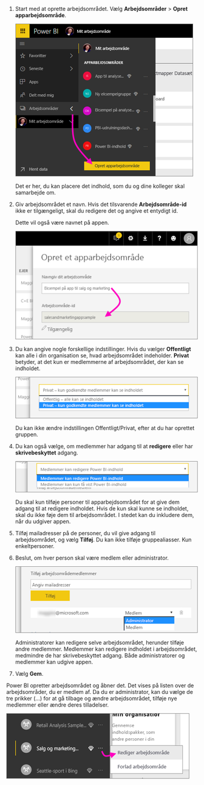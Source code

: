 1. Start med at oprette arbejdsområdet. Vælg **Arbejdsområder** > **Opret apparbejdsområde**. 
   
     ![Opret apparbejdsområde](media/powerbi-service-create-app-workspace/power-bi-create-app-workspace.png)
   
    Det er her, du kan placere det indhold, som du og dine kolleger skal samarbejde om.

2. Giv arbejdsområdet et navn. Hvis det tilsvarende **Arbejdsområde-id** ikke er tilgængeligt, skal du redigere det og angive et entydigt id.
   
     Dette vil også være navnet på appen.
   
     ![Navn på arbejdsområdet](media/powerbi-service-create-app-workspace/power-bi-apps-create-workspace-name.png)

3. Du kan angive nogle forskellige indstillinger. Hvis du vælger **Offentligt** kan alle i din organisation se, hvad arbejdsområdet indeholder. **Privat** betyder, at det kun er medlemmerne af arbejdsområdet, der kan se indholdet.
   
     ![Angiv Privat eller Offentligt](media/powerbi-service-create-app-workspace/power-bi-apps-create-workspace-private-public.png)
   
    Du kan ikke ændre indstillingen Offentligt/Privat, efter at du har oprettet gruppen.

4. Du kan også vælge, om medlemmer har adgang til at **redigere** eller har **skrivebeskyttet** adgang.
   
     ![Angiv redigering eller skrivebeskyttelse](media/powerbi-service-create-app-workspace/power-bi-apps-create-workspace-members-edit.png)
   
     Du skal kun tilføje personer til apparbejdsområdet for at give dem adgang til at redigere indholdet. Hvis de kun skal kunne se indholdet, skal du ikke føje dem til arbejdsområdet. I stedet kan du inkludere dem, når du udgiver appen.

5. Tilføj mailadresser på de personer, du vil give adgang til arbejdsområdet, og vælg **Tilføj**. Du kan ikke tilføje gruppealiasser. Kun enkeltpersoner.

6. Beslut, om hver person skal være medlem eller administrator.
   
     ![Angiv Medlem eller Administrator](media/powerbi-service-create-app-workspace/power-bi-apps-create-workspace-admin.png)
   
    Administratorer kan redigere selve arbejdsområdet, herunder tilføje andre medlemmer. Medlemmer kan redigere indholdet i arbejdsområdet, medmindre de har skrivebeskyttet adgang. Både administratorer og medlemmer kan udgive appen.

7. Vælg **Gem**.

Power BI opretter arbejdsområdet og åbner det. Det vises på listen over de arbejdsområder, du er medlem af. Da du er administrator, kan du vælge de tre prikker (…) for at gå tilbage og ændre arbejdsområdet, tilføje nye medlemmer eller ændre deres tilladelser.

![Rediger arbejdsområde](media/powerbi-service-create-app-workspace/power-bi-apps-edit-workspace-ellipsis.png)

